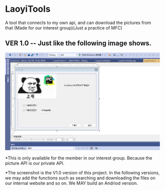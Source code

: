 # LaoyiTools
A tool that connects to my own api, and can download the pictures from that (Made for our interest group)(Just a practice of MFC)

## VER 1.0 -- Just like the following image shows.

![image](https://github.com/hedgehog-qd/LaoyiTools/blob/main/LaoyiTools/QQ%E5%9B%BE%E7%89%8720220408085836.png)

*This is only available for the member in our interest group. Because the picture API is our private API.

*The screenshot is the V1.0 version of this project. In the following versions, we may add the functions such as searching and downloading the files on our internal website and so on. We MAY build an Andriod version.
